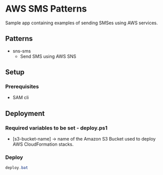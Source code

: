 # AWS SMS Patterns

Sample app containing examples of sending SMSes using AWS services.

## Patterns

* sns-sms
    * Send SMS using AWS SNS

## Setup

### Prerequisites

* SAM cli

## Deployment

### Required variables to be set - deploy.ps1

* \[s3-bucket-name\] -> name of the Amazon S3 Bucket used to deploy AWS CloudFormation stacks.

### Deploy

```powershell
deploy.bat
```